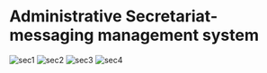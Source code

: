 # Administrative Secretariat-messaging management system

![sec1](https://user-images.githubusercontent.com/115998509/236705980-47f9232a-800a-42f2-824a-f454443eaad6.jpg)
![sec2](https://user-images.githubusercontent.com/115998509/236705982-c5541331-b603-4730-b5eb-75991571a1f9.png)
![sec3](https://user-images.githubusercontent.com/115998509/236705983-7492ce0e-ab93-4b1e-929a-c58b50564ec5.png)
![sec4](https://user-images.githubusercontent.com/115998509/236705984-0397926a-786a-437d-8972-b67156081dd7.png)
